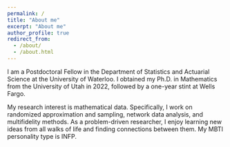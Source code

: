 ```yaml
---
permalink: /
title: "About me"
excerpt: "About me"
author_profile: true
redirect_from: 
  - /about/
  - /about.html
---
```


I am a Postdoctoral Fellow in the Department of Statistics and Actuarial Science at the University of Waterloo. I obtained my Ph.D. in Mathematics from the University of Utah in 2022, followed by a one-year stint at Wells Fargo.

My research interest is mathematical data. Specifically, I work on randomized approximation and sampling, network data analysis, and multifidelity methods. As a problem-driven researcher, I enjoy learning new ideas from all walks of life and finding connections between them. My MBTI personality type is INFP.




 <script type="text/javascript" id="clustrmaps" src="//cdn.clustrmaps.com/map_v2.js?cl=ffffff&w=300&t=tt&d=Bz9KQ_bkCvF8KFMKPl5b_kXcT9VYATqTbRRoH4vVhIQ&ct=ffffff&cmo=3acc3a&co=2d78ad&cmn=ff5353"></script>
